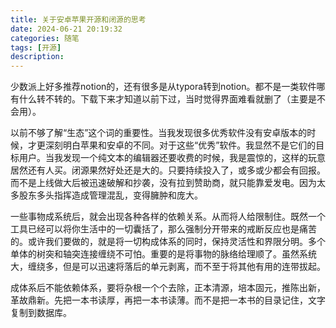 ```yaml
---
title: 关于安卓苹果开源和闭源的思考
date: 2024-06-21 20:19:32
categories: 随笔
tags: [开源]
description: 
---
```

少数派上好多推荐notion的，还有很多是从typora转到notion。都不是一类软件哪有什么转不转的。下载下来才知道以前下过，当时觉得界面难看就删了（主要是不会用）。

以前不够了解“生态”这个词的重要性。当我发现很多优秀软件没有安卓版本的时候，才更深刻明白苹果和安卓的不同。对于这些“优秀”软件。我显然不是它们的目标用户。当我发现一个纯文本的编辑器还要收费的时候，我是震惊的，这样的玩意居然还有人买。闭源果然好处还是大的。只要持续投入了，或多或少都会有回报。而不是上线做大后被迅速破解和抄袭，没有拉到赞助商，就只能靠爱发电。因为太多股东多头指挥造成管理混乱，变得臃肿和庞大。

一些事物成系统后，就会出现各种各样的依赖关系。从而将人给限制住。既然一个工具已经可以将你生活中的一切囊括了，那么强制分开带来的戒断反应也是痛苦的。或许我们要做的，就是将一切构成体系的同时，保持灵活性和界限分明。多个单体的树突和轴突连接缠绕不可怕。重要的是将事物的脉络给理顺了。虽然系统大，缠绕多，但是可以迅速将落后的单元剥离，而不至于将其他有用的连带拔起。

成体系后不能依赖体系，要将杂根一个个去除，正本清源，培本固元，推陈出新，革故鼎新。先把一本书读厚，再把一本书读薄。而不是把一本书的目录记住，文字复制到数据库。
